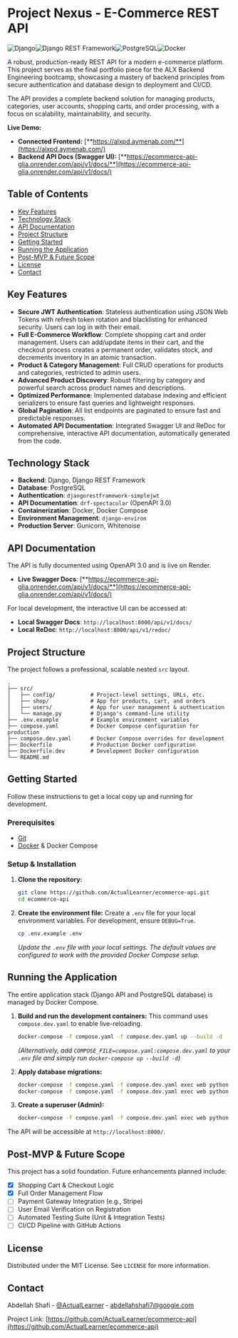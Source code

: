 # Project Nexus - E-Commerce REST API

![Django](https://img.shields.io/badge/Django-092E20?style=for-the-badge&logo=django&logoColor=white)![Django REST Framework](https://img.shields.io/badge/Django%20REST-A30000?style=for-the-badge&logo=django&logoColor=white)![PostgreSQL](https://img.shields.io/badge/PostgreSQL-316192?style=for-the-badge&logo=postgresql&logoColor=white)![Docker](https://img.shields.io/badge/Docker-2496ED?style=for-the-badge&logo=docker&logoColor=white)

A robust, production-ready REST API for a modern e-commerce platform. This project serves as the final portfolio piece for the ALX Backend Engineering bootcamp, showcasing a mastery of backend principles from secure authentication and database design to deployment and CI/CD.

The API provides a complete backend solution for managing products, categories, user accounts, shopping carts, and order processing, with a focus on scalability, maintainability, and security.

**Live Demo:**
- **Connected Frontend:** [**https://alxpd.aymenab.com/**](https://alxpd.aymenab.com/)
- **Backend API Docs (Swagger UI):** [**https://ecommerce-api-glia.onrender.com/api/v1/docs/**](https://ecommerce-api-glia.onrender.com/api/v1/docs/)
## Table of Contents

- [Key Features](#key-features)
- [Technology Stack](#technology-stack)
- [API Documentation](#api-documentation)
- [Project Structure](#project-structure)
- [Getting Started](#getting-started)
- [Running the Application](#running-the-application)
- [Post-MVP & Future Scope](#post-mvp--future-scope)
- [License](#license)
- [Contact](#contact)

## Key Features

- **Secure JWT Authentication**: Stateless authentication using JSON Web Tokens with refresh token rotation and blacklisting for enhanced security. Users can log in with their email.
- **Full E-Commerce Workflow**: Complete shopping cart and order management. Users can add/update items in their cart, and the checkout process creates a permanent order, validates stock, and decrements inventory in an atomic transaction.
- **Product & Category Management**: Full CRUD operations for products and categories, restricted to admin users.
- **Advanced Product Discovery**: Robust filtering by category and powerful search across product names and descriptions.
- **Optimized Performance**: Implemented database indexing and efficient serializers to ensure fast queries and lightweight responses.
- **Global Pagination**: All list endpoints are paginated to ensure fast and predictable responses.
- **Automated API Documentation**: Integrated Swagger UI and ReDoc for comprehensive, interactive API documentation, automatically generated from the code.

## Technology Stack

- **Backend**: Django, Django REST Framework
- **Database**: PostgreSQL
- **Authentication**: `djangorestframework-simplejwt`
- **API Documentation**: `drf-spectacular` (OpenAPI 3.0)
- **Containerization**: Docker, Docker Compose
- **Environment Management**: `django-environ`
- **Production Server**: Gunicorn, Whitenoise

## API Documentation

The API is fully documented using OpenAPI 3.0 and is live on Render.

- **Live Swagger Docs**: [**https://ecommerce-api-glia.onrender.com/api/v1/docs/**](https://ecommerce-api-glia.onrender.com/api/v1/docs/)

For local development, the interactive UI can be accessed at:

- **Local Swagger Docs**: `http://localhost:8000/api/v1/docs/`
- **Local ReDoc**: `http://localhost:8000/api/v1/redoc/`

## Project Structure

The project follows a professional, scalable nested `src` layout.

```
.
├── src/
│   ├── config/           # Project-level settings, URLs, etc.
│   ├── shop/             # App for products, cart, and orders
│   ├── users/            # App for user management & authentication
│   └── manage.py         # Django's command-line utility
├── .env.example          # Example environment variables
├── compose.yaml          # Docker Compose configuration for production
├── compose.dev.yaml      # Docker Compose overrides for development
├── Dockerfile            # Production Docker configuration
├── Dockerfile.dev        # Development Docker configuration
└── README.md
```

## Getting Started

Follow these instructions to get a local copy up and running for development.

### Prerequisites

- [Git](https://git-scm.com/)
- [Docker](https://www.docker.com/products/docker-desktop/) & Docker Compose

### Setup & Installation

1.  **Clone the repository:**
    ```sh
    git clone https://github.com/ActualLearner/ecommerce-api.git
    cd ecommerce-api
    ```

2.  **Create the environment file:**
    Create a `.env` file for your local environment variables. For development, ensure `DEBUG=True`.
    ```sh
    cp .env.example .env
    ```
    *Update the `.env` file with your local settings. The default values are configured to work with the provided Docker Compose setup.*

## Running the Application

The entire application stack (Django API and PostgreSQL database) is managed by Docker Compose.

1.  **Build and run the development containers:**
    This command uses `compose.dev.yaml` to enable live-reloading.
    ```sh
    docker-compose -f compose.yaml -f compose.dev.yaml up --build -d
    ```
    *(Alternatively, add `COMPOSE_FILE=compose.yaml:compose.dev.yaml` to your `.env` file and simply run `docker-compose up --build -d`)*

2.  **Apply database migrations:**
    ```sh
    docker-compose -f compose.yaml -f compose.dev.yaml exec web python manage.py makemigrations shop
    docker-compose -f compose.yaml -f compose.dev.yaml exec web python manage.py migrate
    ```

3.  **Create a superuser (Admin):**
    ```sh
    docker-compose -f compose.yaml -f compose.dev.yaml exec web python manage.py createsuperuser
    ```

The API will be accessible at `http://localhost:8000/`.

## Post-MVP & Future Scope

This project has a solid foundation. Future enhancements planned include:

- [x] Shopping Cart & Checkout Logic
- [x] Full Order Management Flow
- [ ] Payment Gateway Integration (e.g., Stripe)
- [ ] User Email Verification on Registration
- [ ] Automated Testing Suite (Unit & Integration Tests)
- [ ] CI/CD Pipeline with GitHub Actions

## License

Distributed under the MIT License. See `LICENSE` for more information.

## Contact

Abdellah Shafi - [@ActualLearner](https://twitter.com/ActualLearner) - abdellahshafi7@google.com

Project Link: [https://github.com/ActualLearner/ecommerce-api](https://github.com/ActualLearner/ecommerce-api)
